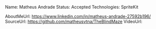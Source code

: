 Name: Matheus Andrade
Status: Accepted
Technologies: SpriteKit

AboutMeUrl: https://www.linkedin.com/in/matheus-andrade-27592b196/
SourceUrl: https://github.com/matheusvtna/TheBlindMaze
VideoUrl: 

<!---
EXAMPLE
Name: John Appleseed
Status: Submitted <or> Winner <or> Distinguished <or> Rejected
Technologies: SwiftUI, RealityKit, CoreGraphic

AboutMeUrl: https://linkedin.com/in/johnappleseed
SourceUrl: https://github.com/johnappleseed/wwdc2025
VideoUrl: https://youtu.be/ABCDE123456
-->
